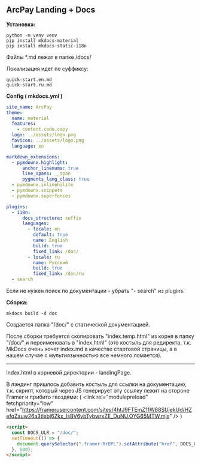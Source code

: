 ## ArcPay Landing + Docs

**Установка:**

```
python -m venv venv
pip install mkdocs-material
pip install mkdocs-static-i18n
```

Файлы \*.md лежат в папке /docs/

Локализация идет по суффиксу:

```
quick-start.en.md
quick-start.ru.md
```

**Config ( mkdocs.yml )**

```yml
site_name: ArcPay
theme:
  name: material
  features:
    - content.code.copy
  logo: ../assets/logo.png
  favicon: ../assets/logo.png
  language: en

markdown_extensions:
  - pymdownx.highlight:
      anchor_linenums: true
      line_spans: __span
      pygments_lang_class: true
  - pymdownx.inlinehilite
  - pymdownx.snippets
  - pymdownx.superfences

plugins:
  - i18n:
      docs_structure: suffix
      languages:
        - locale: en
          default: true
          name: English
          build: true
          fixed_link: /doc/
        - locale: ru
          name: Русский
          build: true
          fixed_link: /doc/ru
  - search
```

Если не нужен поиск по документации - убрать "- search" из plugins.

**Сборка:**

```
mkdocs build -d doc
```

Создается папка "/doc/" с статической документацией.

После сборки требуется скопировать "index.temp.html" из корня в папку "/doc/" и переименовать в "index.html" (это костыль для редиректа, т.к. MkDocs очень хочет index.md в качестве стартовой страницы, а в нашем случае с мультиязычностью все немного ломается).

---

index.html в корневой директории - landingPage.

В лэндинг пришлось добавить костыль для ссылки на документацию, т.к. скрипт, который через JS генерирует эту ссылку лежит на стороне Framer и прибито гвоздями: ( \<link
rel="modulepreload"
fetchpriority="low"
href="https://framerusercontent.com/sites/4htJ9FTEmZ11W88SUjekUd/HZefqZauw26a3tIxbj6Zkx_IsBV6ybTybwrxZE_DuNU.OYG65MTW.mjs"
\/\> )

```html
<script>
  const DOCS_ULR = "/doc/";
  setTimeout(() => {
    document.querySelector(".framer-RrBPL").setAttribute("href", DOCS_ULR);
  }, 500);
</script>
```
